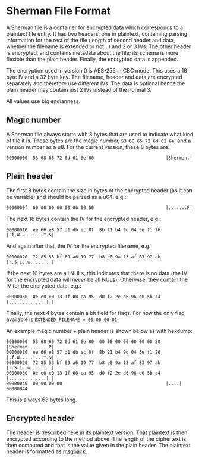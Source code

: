 # Sherman File Format

A Sherman file is a container for encrypted data which corresponds to a
plaintext file entry. It has two headers: one in plaintext, containing parsing
information for the rest of the file (length of second header and data, whether
the filename is extended or not…) and 2 or 3 IVs. The other header is
encrypted, and contains metadata about the file; its schema is more flexible
than the plain header. Finally, the encrypted data is appended.

The encryption used in version 0 is AES-256 in CBC mode. This uses a 16 byte IV
and a 32 byte key. The filename, header and data are encrypted separately and
therefore use different IVs. The data is optional hence the plain header may
contain just 2 IVs instead of the normal 3.

All values use big endianness.

## Magic number

A Sherman file always starts with 8 bytes that are used to indicate what kind
of file it is. These bytes are the magic number, `53 68 65 72 6d 61 6e`, and a
version number as a u8. For the current version, these 8 bytes are:

    00000000  53 68 65 72 6d 61 6e 00                           |Sherman.|

## Plain header

The first 8 bytes contain the size in bytes of the encrypted header (as it can
be variable) and should be parsed as a u64, e.g.:

    0000000f  00 00 00 00 00 00 00 50                           |.......P|

The next 16 bytes contain the IV for the encrypted header, e.g.:

    00000010  ee 66 e8 57 d1 db ec 8f  8b 21 b4 9d 04 5e f1 26  |.f.W.....!...^.&|

And again after that, the IV for the encrypted filename, e.g.:

    00000020  72 85 53 bf 69 a6 19 77  b8 e0 9a 13 af 83 97 ab  |r.S.i..w........|

If the next 16 bytes are all NULs, this indicates that there is no data (the IV
for the encrypted data will *never* be all NULs). Otherwise, they contain the
IV for the encrypted data, e.g.:

    00000030  0e e0 e0 13 1f 00 ea 95  d0 f2 2e d6 96 d0 5b c4  |..............[.|

Finally, the next 4 bytes contain a bit field for flags. For now the only flag
available is `EXTENDED_FILENAME = 00 00 00 01`.

An example magic number + plain header is shown below as with hexdump:

    00000000  53 68 65 72 6d 61 6e 00  00 00 00 00 00 00 00 50  |Sherman........P|
    00000010  ee 66 e8 57 d1 db ec 8f  8b 21 b4 9d 04 5e f1 26  |.f.W.....!...^.&|
    00000020  72 85 53 bf 69 a6 19 77  b8 e0 9a 13 af 83 97 ab  |r.S.i..w........|
    00000030  0e e0 e0 13 1f 00 ea 95  d0 f2 2e d6 96 d0 5b c4  |..............[.|
    00000040  00 00 00 00                                       |....|
    00000044

This is always 68 bytes long.

## Encrypted header

The header is described here in its plaintext version. That plaintext is then
encrypted according to the method above. The length of the ciphertext is then
computed and that is the value given in the plain header. The plaintext header
is formatted as [msgpack](http://msgpack.org/).


